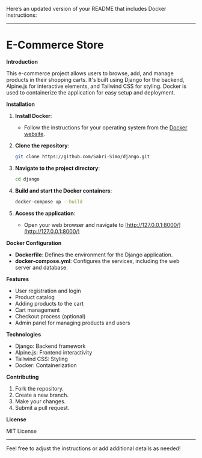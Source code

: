 Here’s an updated version of your README that includes Docker instructions:

---

# E-Commerce Store

**Introduction**

This e-commerce project allows users to browse, add, and manage products in their shopping carts. It's built using Django for the backend, Alpine.js for interactive elements, and Tailwind CSS for styling. Docker is used to containerize the application for easy setup and deployment.

**Installation**

1. **Install Docker**:
   - Follow the instructions for your operating system from the [Docker website](https://docs.docker.com/get-docker/).

2. **Clone the repository**:
   ```bash
   git clone https://github.com/Sabri-Simo/django.git
   ```

3. **Navigate to the project directory**:
   ```bash
   cd django
   ```

4. **Build and start the Docker containers**:
   ```bash
   docker-compose up --build
   ```

5. **Access the application**:
   - Open your web browser and navigate to [http://127.0.0.1:8000/](http://127.0.0.1:8000/)

**Docker Configuration**

- **Dockerfile**: Defines the environment for the Django application.
- **docker-compose.yml**: Configures the services, including the web server and database.

**Features**

* User registration and login
* Product catalog
* Adding products to the cart
* Cart management
* Checkout process (optional)
* Admin panel for managing products and users

**Technologies**

* Django: Backend framework
* Alpine.js: Frontend interactivity
* Tailwind CSS: Styling
* Docker: Containerization

**Contributing**

1. Fork the repository.
2. Create a new branch.
3. Make your changes.
4. Submit a pull request.

**License**

MIT License

---

Feel free to adjust the instructions or add additional details as needed!
